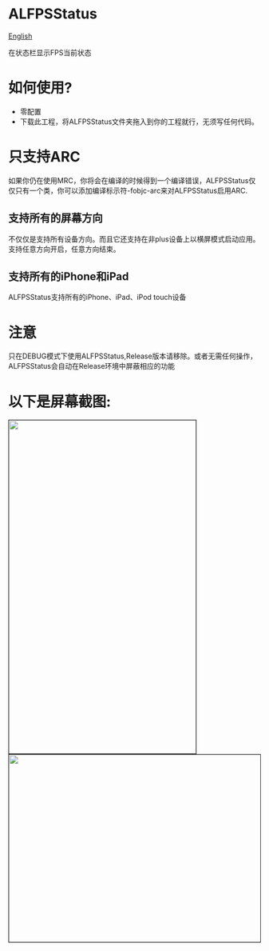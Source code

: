 # ALFPSStatus
[English](README.md)

在状态栏显示FPS当前状态

# 如何使用?
* 零配置
* 下载此工程，将ALFPSStatus文件夹拖入到你的工程就行，无须写任何代码。

# 只支持ARC
如果你仍在使用MRC，你将会在编译的时候得到一个编译错误，ALFPSStatus仅仅只有一个类，你可以添加编译标示符-fobjc-arc来对ALFPSStatus启用ARC.

## 支持所有的屏幕方向
不仅仅是支持所有设备方向。而且它还支持在非plus设备上以横屏模式启动应用。支持任意方向开启，任意方向结束。
## 支持所有的iPhone和iPad
ALFPSStatus支持所有的iPhone、iPad、iPod touch设备
# 注意
只在DEBUG模式下使用ALFPSStatus,Release版本请移除。或者无需任何操作，ALFPSStatus会自动在Release环境中屏蔽相应的功能

# 以下是屏幕截图:
<img src="resources/screenshot.png" width="375" height="667" border="1">
<img src="resources/screenshot1.png" width="667" height="375" border="1">